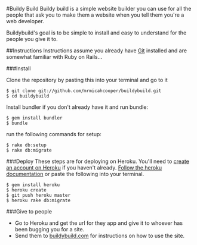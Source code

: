 #Buildy Build
Buildy build is a simple website builder you can use for all the people that ask you to make them a website when you tell them you're a web developer.

Buildybuild's goal is to be simple to install and easy to understand for the people you give it to.

##Instructions
Instructions assume you already have [Git](http://git-scm.com/) installed and are somewhat familiar with Ruby on Rails...

###Install


Clone the repository by pasting this into your terminal and go to it

    $ git clone git://github.com/mrmicahcooper/buildybuild.git
    $ cd buildybuild

Install bundler if you don't already have it and run bundle:

    $ gem install bundler
    $ bundle

run the following commands for setup:

    $ rake db:setup
    $ rake db:migrate

###Deploy
These steps are for deploying on Heroku. You'll need to [create an account on Heroku](https://api.heroku.com/signup) if you haven't already. [Follow the heroku documentation](http://devcenter.heroku.com/articles/quickstart) or paste the following into your terminal.


    $ gem install heroku
    $ heroku create
    $ git push heroku master
    $ heroku rake db:migrate

###Give to people
- Go to Heroku and get the url for they app and give it to whoever has been bugging you for a site.
- Send them to [buildybuild.com](http://buildybuild.com) for instructions on how to use the site.

